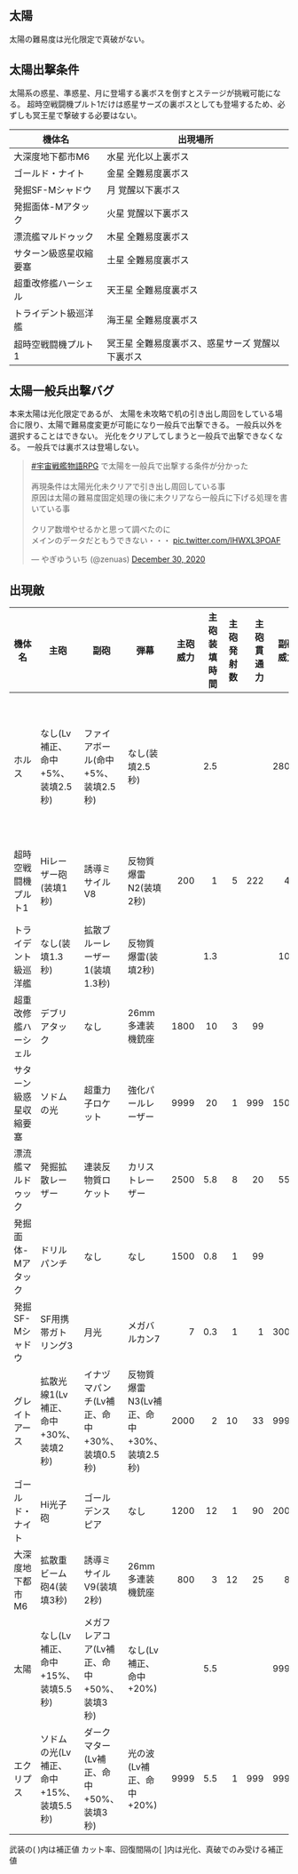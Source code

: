 ## 太陽

太陽の難易度は光化限定で真破がない。


## 太陽出撃条件

太陽系の惑星、準惑星、月に登場する裏ボスを倒すとステージが挑戦可能になる。
超時空戦闘機プルト1だけは惑星サーズの裏ボスとしても登場するため、必ずしも冥王星で撃破する必要はない。

| 機体名                 | 出現場所                                         |
|------------------------|--------------------------------------------------|
| 大深度地下都市M6       | 水星 光化以上裏ボス                              |
| ゴールド・ナイト       | 金星 全難易度裏ボス                              |
| 発掘SF-Mシャドウ       | 月 覚醒以下裏ボス                                |
| 発掘面体-Mアタック     | 火星 覚醒以下裏ボス                              |
| 漂流艦マルドゥック     | 木星 全難易度裏ボス                              |
| サターン級惑星収縮要塞 | 土星 全難易度裏ボス                              |
| 超重改修艦ハーシェル   | 天王星 全難易度裏ボス                            |
| トライデント級巡洋艦   | 海王星 全難易度裏ボス                            |
| 超時空戦闘機プルト1    | 冥王星 全難易度裏ボス、惑星サーズ 覚醒以下裏ボス |


## 太陽一般兵出撃バグ

本来太陽は光化限定であるが、
太陽を未攻略で机の引き出し周回をしている場合に限り、太陽で難易度変更が可能になり一般兵で出撃できる。
一般兵以外を選択することはできない。
光化をクリアしてしまうと一般兵で出撃できなくなる。
一般兵では裏ボスは登場しない。

<blockquote class="twitter-tweet"><p lang="ja" dir="ltr"><a href="https://twitter.com/hashtag/%E5%AE%87%E5%AE%99%E6%88%A6%E8%89%A6%E7%89%A9%E8%AA%9ERPG?src=hash&amp;ref_src=twsrc%5Etfw">#宇宙戦艦物語RPG</a> で太陽を一般兵で出撃する条件が分かった<br><br>再現条件は太陽光化未クリアで引き出し周回している事<br>原因は太陽の難易度固定処理の後に未クリアなら一般兵に下げる処理を書いている事<br><br>クリア数増やせるかと思って調べたのに<br>メインのデータだともうできない・・・ <a href="https://t.co/IHWXL3POAF">pic.twitter.com/IHWXL3POAF</a></p>&mdash; やぎゆういち (@zenuas) <a href="https://twitter.com/zenuas/status/1344283472282570753?ref_src=twsrc%5Etfw">December 30, 2020</a></blockquote> <script async src="https://platform.twitter.com/widgets.js" charset="utf-8"></script>


## 出現敵

<ul class="enemies-list"></ul>

| 機体名                 | 主砲                                    | 副砲                                        | 弾幕                                      | 主砲威力 | 主砲装填時間 | 主砲発射数 | 主砲貫通力 | 副砲威力 | 副砲装填時間 | 副砲発射数 | 副砲貫通力 | 弾幕威力 | 弾幕装填時間 | 弾幕発射数 | 弾幕貫通力 | 機関        | 設計図                 | 実弾カット | Eカット | 爆風カット | 回避率 | 爆風回避率 | 回復間隔 |    装甲 |  速度 | 対火災力 | 対電磁力 | 資金 | 功績値 | 救出人数 | 登場ステージ                      |
|------------------------|-----------------------------------------|---------------------------------------------|-------------------------------------------|---------:|-------------:|-----------:|-----------:|---------:|-------------:|-----------:|-----------:|---------:|-------------:|-----------:|-----------:|-------------|------------------------|-----------:|--------:|-----------:|-------:|-----------:|---------:|--------:|------:|---------:|---------:|-----:|-------:|---------:|-----------------------------------|
| ホルス                 | なし(Lv補正、命中+5%、装填2.5秒)        | ファイアボール(命中+5%、装填2.5秒)          | なし(装填2.5秒)                           |          |          2.5 |            |            |     2800 |          2.5 |          1 |        399 |          |          2.5 |            |            | 縮退炉C     | 生体SF-AS301           |        90% |     50% |      90.9% |     0% |         0% |     12秒 |   23000 |  1.80 |       99 |       99 | 1800 |   1800 |        0 | 1、2、3、4、5、6、7、8、9、10、11 |
| 超時空戦闘機プルト1    | Hiレーザー砲(装填1秒)                   | 誘導ミサイルV8                              | 反物質爆雷N2(装填2秒)                     |      200 |            1 |          5 |        222 |       40 |          8.5 |          8 |          1 |      800 |            2 |          3 |         60 | 小型光体炉A | 超時空戦闘機プルト1    |        25% |     25% |        99% |    99% |         0% |   1200秒 |  100000 |  2.40 |       99 |       99 | 6500 |   6500 |        1 | 1ボス                             |
| トライデント級巡洋艦   | なし(装填1.3秒)                         | 拡散ブルーレーザー1(装填1.3秒)              | 反物質爆雷(装填2秒)                       |          |          1.3 |            |            |      100 |          1.3 |          6 |         30 |      600 |            2 |          2 |         10 | 星生炉E     | トライデント級巡洋艦   |        45% |     45% |        60% |    85% |         0% |     なし |  400000 |  2.70 |       99 |       99 | 6000 |   6000 |       80 | 2ボス                             |
| 超重改修艦ハーシェル   | デブリアタック                          | なし                                        | 26mm多連装機銃座                          |     1800 |           10 |          3 |         99 |          |              |            |            |       22 |          0.3 |         10 |          1 | 星生炉A     | 超重改修艦ハーシェル   |        95% |     95% |         0% |     0% |         0% |      1秒 |  200000 |  0.10 |      100 |      100 | 4600 |   4600 |    24200 | 3ボス                             |
| サターン級惑星収縮要塞 | ソドムの光                              | 超重力子ロケット                            | 強化パールレーザー                        |     9999 |           20 |          1 |        999 |     1500 |           18 |          8 |         50 |       70 |          0.2 |          7 |         10 | 星生炉C     | サターン級惑星収縮要塞 |        95% |     95% |         0% |     0% |         0% |     なし | 1000000 |  0.01 |      100 |      100 | 4500 |   4500 |    22550 | 4ボス                             |
| 漂流艦マルドゥック     | 発掘拡散レーザー                        | 連装反物質ロケット                          | カリストレーザー                          |     2500 |          5.8 |          8 |         20 |      555 |          6.9 |         12 |          8 |       80 |          0.2 |          4 |         12 | 縮退炉D     | 漂流艦マルドゥック     |        90% |     90% |         0% |     0% |         0% |     なし |  280000 |  0.40 |       99 |       99 | 3500 |   3500 |     2200 | 5ボス                             |
| 発掘面体-Mアタック     | ドリルパンチ                            | なし                                        | なし                                      |     1500 |          0.8 |          1 |         99 |          |              |            |            |          |              |            |            | 縮退炉C     | 発掘面体-Mアタック     |         0% |      0% |         0% |    80% |         0% |     なし |  120000 | 14.20 |       99 |       99 | 3800 |   3800 |        1 | 6ボス                             |
| 発掘SF-Mシャドウ       | SF用携帯ガトリング3                     | 月光                                        | メガバルカン7                             |        7 |          0.3 |          1 |          1 |     3000 |          3.6 |          1 |         99 |        8 |          0.2 |          2 |          1 | 縮退炉B     | 発掘SF-Mシャドウ       |         0% |      0% |         0% |    80% |         0% |     なし |  100000 |  4.20 |       99 |       99 | 3800 |   3800 |        1 | 7ボス                             |
| グレイトアース         | 拡散光線1(Lv補正、命中+30%、装填2秒)    | イナヅマパンチ(Lv補正、命中+30%、装填0.5秒) | 反物質爆雷N3(Lv補正、命中+30%、装填2.5秒) |     2000 |            2 |         10 |         33 |     9999 |          0.5 |          1 |        777 |     1000 |          2.5 |          3 |         70 | 星生炉B     | グレイトアース         |      80.9% |     80% |      80.9% |    75% |        75% |     10秒 |  600000 |  3.50 |       99 |       99 | 6500 |   6500 |      990 | 8ボス                             |
| ゴールド・ナイト       | Hi光子砲                                | ゴールデンスピア                            | なし                                      |     1200 |           12 |          1 |         90 |     2000 |          4.2 |          1 |        400 |          |              |            |            | 縮退炉I     | 特殊SF-Gナイト         |        85% |     85% |         0% |    90% |        20% |     なし | 1000000 |  0.20 |      100 |      100 | 5000 |   5000 |      100 | 9ボス                             |
| 大深度地下都市M6       | 拡散重ビーム砲4(装填3秒)                | 誘導ミサイルV9(装填2秒)                     | 26mm多連装機銃座                          |      800 |            3 |         12 |         25 |       80 |            2 |          9 |         10 |       22 |          0.3 |         10 |          1 | 星生炉A     | 移動都市M6             |        95% |     95% |        95% |     0% |         0% |    800秒 | 1000000 |  0.01 |      100 |      100 | 8500 |   8500 |    25000 | 10ボス                            |
| 太陽                   | なし(Lv補正、命中+15%、装填5.5秒)       | メガフレアコア(Lv補正、命中+50%、装填3秒)   | なし(Lv補正、命中+20%)                    |          |          5.5 |            |            |     9999 |            3 |          3 |        999 |          |              |            |            | 星生炉D     | ソーラーエンジェル     |        99% |     99% |        99% |     0% |         0% |      1秒 | 1000000 |  0.01 |      100 |      100 | 8000 |   8000 |        0 | 11ボス                            |
| エクリプス             | ソドムの光(Lv補正、命中+15%、装填5.5秒) | ダークマター(Lv補正、命中+50%、装填3秒)     | 光の波(Lv補正、命中+20%)                  |     9999 |          5.5 |          1 |        999 |     9999 |            3 |          1 |        999 |     1300 |          0.6 |          1 |        100 | 星生炉E     | 空母アマテラス         |        99% |     99% |        99% |     0% |         0% |      1秒 | 1000000 |  0.01 |      100 |      100 | 8800 |   8800 |        0 | 11裏ボス(光化以上)                |

武装の( )内は補正値
カット率、回復間隔の[ ]内は光化、真破でのみ受ける補正値
